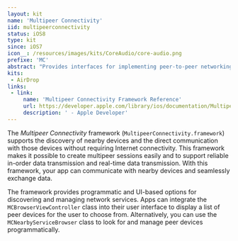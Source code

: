 ```yaml
---
layout: kit
name: 'Multipeer Connectivity'
iid: multipeerconnectivity
status: iOS8
type: kit
since: iOS7
icon__: /resources/images/kits/CoreAudio/core-audio.png
prefixe: 'MC'
abstract: "Provides interfaces for implementing peer-to-peer networking between devices."
kits:
 - AirDrop
links:
 - link:
     name: 'Multipeer Connectivity Framework Reference'
     url: https://developer.apple.com/library/ios/documentation/MultipeerConnectivity/Reference/MultipeerConnectivityFramework/index.html
     description: ' - Apple Developer'
---
```


The *Multipeer Connectivity* framework (`MultipeerConnectivity.framework`) supports the discovery of nearby devices and the direct communication with those devices without requiring Internet connectivity. This framework makes it possible to create multipeer sessions easily and to support reliable in-order data transmission and real-time data transmission. With this framework, your app can communicate with nearby devices and seamlessly exchange data.

The framework provides programmatic and UI-based options for discovering and managing network services. Apps can integrate the `MCBrowserViewController` class into their user interface to display a list of peer devices for the user to choose from. Alternatively, you can use the `MCNearbyServiceBrowser` class to look for and manage peer devices programmatically.
